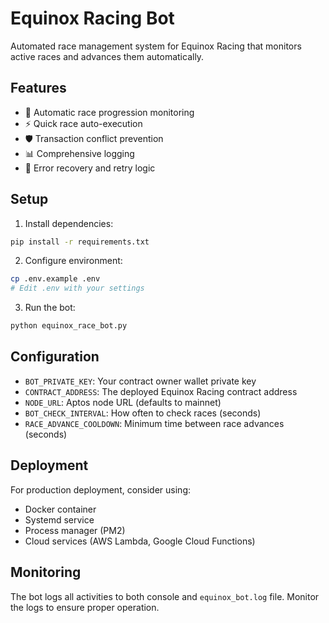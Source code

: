 # Equinox Racing Bot

Automated race management system for Equinox Racing that monitors active races and advances them automatically.

## Features

- 🤖 Automatic race progression monitoring
- ⚡ Quick race auto-execution
- 🛡️ Transaction conflict prevention
- 📊 Comprehensive logging
- 🔄 Error recovery and retry logic

## Setup

1. Install dependencies:
```bash
pip install -r requirements.txt
```

2. Configure environment:
```bash
cp .env.example .env
# Edit .env with your settings
```

3. Run the bot:
```bash
python equinox_race_bot.py
```

## Configuration

- `BOT_PRIVATE_KEY`: Your contract owner wallet private key
- `CONTRACT_ADDRESS`: The deployed Equinox Racing contract address  
- `NODE_URL`: Aptos node URL (defaults to mainnet)
- `BOT_CHECK_INTERVAL`: How often to check races (seconds)
- `RACE_ADVANCE_COOLDOWN`: Minimum time between race advances (seconds)

## Deployment

For production deployment, consider using:
- Docker container
- Systemd service
- Process manager (PM2)
- Cloud services (AWS Lambda, Google Cloud Functions)

## Monitoring

The bot logs all activities to both console and `equinox_bot.log` file.
Monitor the logs to ensure proper operation.